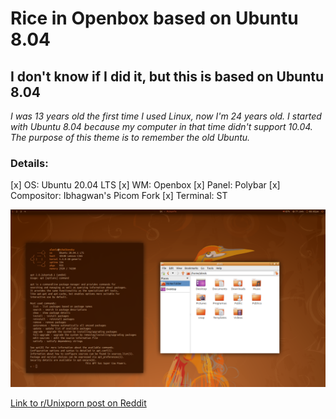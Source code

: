 # Rice in Openbox based on Ubuntu 8.04

## I don't know if I did it, but this is based on Ubuntu 8.04

*I was 13 years old the first time I used Linux, now I'm 24 years old. I started with Ubuntu 8.04 because my computer in that time didn't support 10.04. The purpose of this theme is to remember the old Ubuntu.*

### Details:

[x] OS: Ubuntu 20.04 LTS
[x] WM: Openbox
[x] Panel: Polybar
[x] Compositor: Ibhagwan's Picom Fork
[x] Terminal: ST

![alt text](https://github.com/AlexisMtzGasca/ubuntu8.04-openbox-theme/blob/main/Screenshot-13-10-2020-20:02:24.png?raw=true)

[Link to r/Unixporn post on Reddit](https://www.reddit.com/r/unixporn/comments/jaszc7/openbox_this_apt_has_super_cow_powers/)
